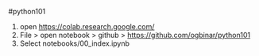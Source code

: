 
[thesword]: img/O-Comic-Zelda-Sword.gif

#python101

1. open https://colab.research.google.com/
2. File > open notebook > github > https://github.com/ogbinar/python101
3. Select notebooks/00_index.ipynb
